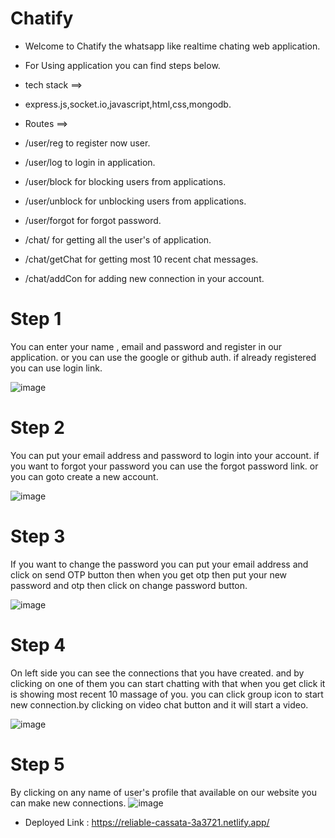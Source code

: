 # Chatify

* Welcome to Chatify the whatsapp like realtime chating web application.

* For Using application you can find steps below.

* tech stack ==>

* express.js,socket.io,javascript,html,css,mongodb.

* Routes ==>

* /user/reg to register now user.

* /user/log to login in application.

* /user/block for blocking users from applications.

* /user/unblock for unblocking users from applications.

* /user/forgot for forgot password.

* /chat/ for getting all the user's of application.

* /chat/getChat for getting most 10 recent chat messages.

* /chat/addCon for adding new connection in your account.

# Step 1
You can enter your name , email and password and register in our application. or you can use the google or github auth. if already registered you can use login link.

![image](https://github.com/haseeb1233/cruel-scale-8764/assets/112821956/c6edef32-dbda-4439-9840-5685770fbcf8)

# Step 2

You can put your email address and password to login into your account. if you want to forgot your password you can use the forgot password link. or you can goto create a new account.

![image](https://github.com/haseeb1233/cruel-scale-8764/assets/112821956/0089093d-1af6-4021-9522-d8febda0f4ad)

# Step 3

If you want to change the password you can put your email address and click on send OTP button then when you get otp then put your new password and otp then click on change password button.

![image](https://github.com/haseeb1233/cruel-scale-8764/assets/112821956/60e23466-8f9d-4b18-bd0f-41a143a5e660)

# Step 4

On left side you can see the connections that you have created. and by clicking on one of them you can start chatting with that when you get click it is showing most recent 10 massage of you. you can click group icon to start new connection.by clicking on video chat button and it will start a video.

![image](https://github.com/haseeb1233/cruel-scale-8764/assets/112821956/5f9c59b8-b49c-4ea7-9d00-a98a9adcdbe6)

# Step 5

By clicking on any name of user's profile that available on our website you can make new connections.
![image](https://github.com/haseeb1233/cruel-scale-8764/assets/112821956/e16f38f1-14a3-41e7-be55-2763f8d00a76)



* Deployed Link : https://reliable-cassata-3a3721.netlify.app/




